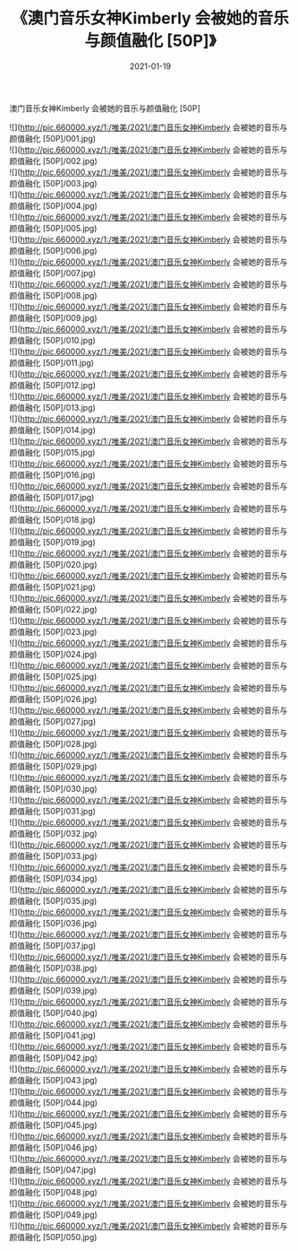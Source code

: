 ﻿---
layout: post
title:  《澳门音乐女神Kimberly 会被她的音乐与颜值融化 [50P]》
date:   2021-01-19
img: http://pic.660000.xyz/1:/唯美/2021/澳门音乐女神Kimberly 会被她的音乐与颜值融化 [50P]/000.jpg
categories: [美女, 清纯, 唯美]
---

澳门音乐女神Kimberly 会被她的音乐与颜值融化 [50P]

  ![](http://pic.660000.xyz/1:/唯美/2021/澳门音乐女神Kimberly 会被她的音乐与颜值融化 [50P]/001.jpg) <br> ![](http://pic.660000.xyz/1:/唯美/2021/澳门音乐女神Kimberly 会被她的音乐与颜值融化 [50P]/002.jpg) <br> ![](http://pic.660000.xyz/1:/唯美/2021/澳门音乐女神Kimberly 会被她的音乐与颜值融化 [50P]/003.jpg) <br> ![](http://pic.660000.xyz/1:/唯美/2021/澳门音乐女神Kimberly 会被她的音乐与颜值融化 [50P]/004.jpg) <br> ![](http://pic.660000.xyz/1:/唯美/2021/澳门音乐女神Kimberly 会被她的音乐与颜值融化 [50P]/005.jpg) <br> ![](http://pic.660000.xyz/1:/唯美/2021/澳门音乐女神Kimberly 会被她的音乐与颜值融化 [50P]/006.jpg) <br> ![](http://pic.660000.xyz/1:/唯美/2021/澳门音乐女神Kimberly 会被她的音乐与颜值融化 [50P]/007.jpg) <br> ![](http://pic.660000.xyz/1:/唯美/2021/澳门音乐女神Kimberly 会被她的音乐与颜值融化 [50P]/008.jpg) <br> ![](http://pic.660000.xyz/1:/唯美/2021/澳门音乐女神Kimberly 会被她的音乐与颜值融化 [50P]/009.jpg) <br> ![](http://pic.660000.xyz/1:/唯美/2021/澳门音乐女神Kimberly 会被她的音乐与颜值融化 [50P]/010.jpg) <br> ![](http://pic.660000.xyz/1:/唯美/2021/澳门音乐女神Kimberly 会被她的音乐与颜值融化 [50P]/011.jpg) <br> ![](http://pic.660000.xyz/1:/唯美/2021/澳门音乐女神Kimberly 会被她的音乐与颜值融化 [50P]/012.jpg) <br> ![](http://pic.660000.xyz/1:/唯美/2021/澳门音乐女神Kimberly 会被她的音乐与颜值融化 [50P]/013.jpg) <br> ![](http://pic.660000.xyz/1:/唯美/2021/澳门音乐女神Kimberly 会被她的音乐与颜值融化 [50P]/014.jpg) <br> ![](http://pic.660000.xyz/1:/唯美/2021/澳门音乐女神Kimberly 会被她的音乐与颜值融化 [50P]/015.jpg) <br> ![](http://pic.660000.xyz/1:/唯美/2021/澳门音乐女神Kimberly 会被她的音乐与颜值融化 [50P]/016.jpg) <br> ![](http://pic.660000.xyz/1:/唯美/2021/澳门音乐女神Kimberly 会被她的音乐与颜值融化 [50P]/017.jpg) <br> ![](http://pic.660000.xyz/1:/唯美/2021/澳门音乐女神Kimberly 会被她的音乐与颜值融化 [50P]/018.jpg) <br> ![](http://pic.660000.xyz/1:/唯美/2021/澳门音乐女神Kimberly 会被她的音乐与颜值融化 [50P]/019.jpg) <br> ![](http://pic.660000.xyz/1:/唯美/2021/澳门音乐女神Kimberly 会被她的音乐与颜值融化 [50P]/020.jpg) <br> ![](http://pic.660000.xyz/1:/唯美/2021/澳门音乐女神Kimberly 会被她的音乐与颜值融化 [50P]/021.jpg) <br> ![](http://pic.660000.xyz/1:/唯美/2021/澳门音乐女神Kimberly 会被她的音乐与颜值融化 [50P]/022.jpg) <br> ![](http://pic.660000.xyz/1:/唯美/2021/澳门音乐女神Kimberly 会被她的音乐与颜值融化 [50P]/023.jpg) <br> ![](http://pic.660000.xyz/1:/唯美/2021/澳门音乐女神Kimberly 会被她的音乐与颜值融化 [50P]/024.jpg) <br> ![](http://pic.660000.xyz/1:/唯美/2021/澳门音乐女神Kimberly 会被她的音乐与颜值融化 [50P]/025.jpg) <br> ![](http://pic.660000.xyz/1:/唯美/2021/澳门音乐女神Kimberly 会被她的音乐与颜值融化 [50P]/026.jpg) <br> ![](http://pic.660000.xyz/1:/唯美/2021/澳门音乐女神Kimberly 会被她的音乐与颜值融化 [50P]/027.jpg) <br> ![](http://pic.660000.xyz/1:/唯美/2021/澳门音乐女神Kimberly 会被她的音乐与颜值融化 [50P]/028.jpg) <br> ![](http://pic.660000.xyz/1:/唯美/2021/澳门音乐女神Kimberly 会被她的音乐与颜值融化 [50P]/029.jpg) <br> ![](http://pic.660000.xyz/1:/唯美/2021/澳门音乐女神Kimberly 会被她的音乐与颜值融化 [50P]/030.jpg) <br> ![](http://pic.660000.xyz/1:/唯美/2021/澳门音乐女神Kimberly 会被她的音乐与颜值融化 [50P]/031.jpg) <br> ![](http://pic.660000.xyz/1:/唯美/2021/澳门音乐女神Kimberly 会被她的音乐与颜值融化 [50P]/032.jpg) <br> ![](http://pic.660000.xyz/1:/唯美/2021/澳门音乐女神Kimberly 会被她的音乐与颜值融化 [50P]/033.jpg) <br> ![](http://pic.660000.xyz/1:/唯美/2021/澳门音乐女神Kimberly 会被她的音乐与颜值融化 [50P]/034.jpg) <br> ![](http://pic.660000.xyz/1:/唯美/2021/澳门音乐女神Kimberly 会被她的音乐与颜值融化 [50P]/035.jpg) <br> ![](http://pic.660000.xyz/1:/唯美/2021/澳门音乐女神Kimberly 会被她的音乐与颜值融化 [50P]/036.jpg) <br> ![](http://pic.660000.xyz/1:/唯美/2021/澳门音乐女神Kimberly 会被她的音乐与颜值融化 [50P]/037.jpg) <br> ![](http://pic.660000.xyz/1:/唯美/2021/澳门音乐女神Kimberly 会被她的音乐与颜值融化 [50P]/038.jpg) <br> ![](http://pic.660000.xyz/1:/唯美/2021/澳门音乐女神Kimberly 会被她的音乐与颜值融化 [50P]/039.jpg) <br> ![](http://pic.660000.xyz/1:/唯美/2021/澳门音乐女神Kimberly 会被她的音乐与颜值融化 [50P]/040.jpg) <br> ![](http://pic.660000.xyz/1:/唯美/2021/澳门音乐女神Kimberly 会被她的音乐与颜值融化 [50P]/041.jpg) <br> ![](http://pic.660000.xyz/1:/唯美/2021/澳门音乐女神Kimberly 会被她的音乐与颜值融化 [50P]/042.jpg) <br> ![](http://pic.660000.xyz/1:/唯美/2021/澳门音乐女神Kimberly 会被她的音乐与颜值融化 [50P]/043.jpg) <br> ![](http://pic.660000.xyz/1:/唯美/2021/澳门音乐女神Kimberly 会被她的音乐与颜值融化 [50P]/044.jpg) <br> ![](http://pic.660000.xyz/1:/唯美/2021/澳门音乐女神Kimberly 会被她的音乐与颜值融化 [50P]/045.jpg) <br> ![](http://pic.660000.xyz/1:/唯美/2021/澳门音乐女神Kimberly 会被她的音乐与颜值融化 [50P]/046.jpg) <br> ![](http://pic.660000.xyz/1:/唯美/2021/澳门音乐女神Kimberly 会被她的音乐与颜值融化 [50P]/047.jpg) <br> ![](http://pic.660000.xyz/1:/唯美/2021/澳门音乐女神Kimberly 会被她的音乐与颜值融化 [50P]/048.jpg) <br> ![](http://pic.660000.xyz/1:/唯美/2021/澳门音乐女神Kimberly 会被她的音乐与颜值融化 [50P]/049.jpg) <br> ![](http://pic.660000.xyz/1:/唯美/2021/澳门音乐女神Kimberly 会被她的音乐与颜值融化 [50P]/050.jpg) <br>
